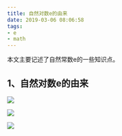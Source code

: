 ```yaml
---
title: 自然对数e的由来
date: 2019-03-06 08:06:58
tags:
- e 
- math
---
```


本文主要记述了自然常数e的一些知识点。

<!--more-->

## 1、自然对数e的由来

![](https://i.loli.net/2019/12/15/q6iIZlgvGrztSCf.png)

![](https://i.loli.net/2019/12/15/12P5hgtA78NmLwd.png)

![](https://i.loli.net/2019/12/15/FjEyfbRKCHgq5Uh.png)